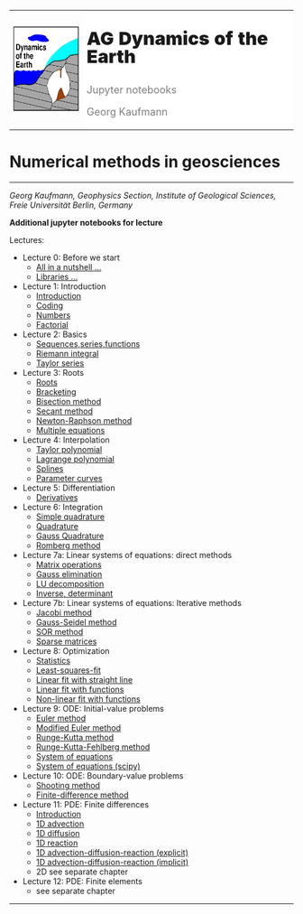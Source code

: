 <table>
<tr><td><img style="height: 150px;" src="images/geo_hydro1.jpg"></td>
<td bgcolor="#FFFFFF">
    <p style="font-size: xx-large; font-weight: 900; line-height: 100%">AG Dynamics of the Earth</p>
    <p style="font-size: large; color: rgba(0,0,0,0.5);">Jupyter notebooks</p>
    <p style="font-size: large; color: rgba(0,0,0,0.5);">Georg Kaufmann</p>
    </td>
</tr>
</table>

# Numerical methods in geosciences
----
*Georg Kaufmann,
Geophysics Section,
Institute of Geological Sciences,
Freie Universität Berlin,
Germany*

**Additional jupyter notebooks for lecture**

Lectures:

- Lecture 0: Before we start
    - [All in a nutshell ...](Numerics_lab00_AllFromPython_noshow.ipynb)
    - [Libraries ...](Numerics_lab00_Lbraries.ipynb)
- Lecture 1: Introduction
    - [Introduction](Numerics_lab01_intro.ipynb)
    - [Coding](Numerics_lab01_coding.ipynb)
    - [Numbers](Numerics_lab01_numbers.ipynb)
    - [Factorial](Numerics_lab01_factorial.ipynb)
- Lecture 2: Basics
    - [Sequences,series,functions](Numerics_lab02_basics.ipynb)
    - [Riemann integral](Numerics_lab02_riemann.ipynb)
    - [Taylor series](Numerics_lab02_taylor.ipynb)
- Lecture 3: Roots
    - [Roots](Numerics_lab03_roots.ipynb)
    - [Bracketing](Numerics_lab03_bracketing.ipynb)
    - [Bisection method](Numerics_lab03_bisection.ipynb)
    - [Secant method](Numerics_lab03_secant.ipynb)
    - [Newton-Raphson method](Numerics_lab03_newton.ipynb)
    - [Multiple equations](Numerics_lab03_multiple.ipynb)
- Lecture 4: Interpolation
    - [Taylor polynomial](Numerics_lab04_taylor.ipynb)
    - [Lagrange polynomial](Numerics_lab04_lagrange.ipynb)
    - [Splines](Numerics_lab04_splines.ipynb)
    - [Parameter curves](Numerics_lab04_parametercurves.ipynb)
- Lecture 5: Differentiation
    - [Derivatives](Numerics_lab05_differentiation.ipynb)
- Lecture 6: Integration
    - [Simple quadrature](Numerics_lab06_simplequadrature.ipynb)
    - [Quadrature](Numerics_lab06_quadrature.ipynb)
    - [Gauss Quadrature](Numerics_lab06_gauss.ipynb)
    - [Romberg method](Numerics_lab06_romberg.ipynb)
- Lecture 7a: Linear systems of equations: direct methods
    - [Matrix operations](Numerics_lab07_matrices.ipynb)
    - [Gauss elimination](Numerics_lab07_gauss.ipynb)
    - [LU decomposition](Numerics_lab07_lu.ipynb)
    - [Inverse, determinant](Numerics_lab07_det_inverse.ipynb)
- Lecture 7b: Linear systems of equations: Iterative methods
    - [Jacobi method](Numerics_lab07_jacobi.ipynb)
    - [Gauss-Seidel method](Numerics_lab07_gaussseidel.ipynb)
    - [SOR method]()
    - [Sparse matrices](Numerics_lab07_sparse_systems.ipynb)
- Lecture 8: Optimization
    - [Statistics](Numerics_lab08_statistics.ipynb)
    - [Least-squares-fit](Numerics_lab08_chi2.ipynb)
    - [Linear fit with straight line](Numerics_lab08_line.ipynb)
    - [Linear fit with functions](Numerics_lab08_linear_functions.ipynb)
    - [Non-linear fit with functions](Numerics_lab08_nonlinear_functions.ipynb)
- Lecture 9: ODE: Initial-value problems
    - [Euler method](Numerics_lab09_euler.ipynb)
    - [Modified Euler method](Numerics_lab09_eulermod.ipynb)
    - [Runge-Kutta method](Numerics_lab09_rungekutta.ipynb)
    - [Runge-Kutta-Fehlberg method](Numerics_lab09_rungekutta_fehlberg.ipynb)
    - [System of equations](Numerics_lab09_rungekutta_system.ipynb)
    - [System of equations (scipy)](Numerics_lab09_python.ipynb)
- Lecture 10: ODE: Boundary-value problems
    - [Shooting method](Numerics_lab10_shooting.ipynb)
    - [Finite-difference method](Numerics_lab10_finite_differences.ipynb)
- Lecture 11: PDE: Finite differences
    - [Introduction](Numerics_lab11_introduction.ipynb)
    - [1D advection](Numerics_lab11_advection1D.ipynb)
    - [1D diffusion](Numerics_lab11_diffusion1D.ipynb)
    - [1D reaction](Numerics_lab11_reaction1D.ipynb)
    - [1D advection-diffusion-reaction (explicit)](Numerics_lab11_AdvDiffReact1D_explicit.ipynb)
    - [1D advection-diffusion-reaction (implicit)](Numerics_lab11_AdvDiffReact1D_implicit.ipynb)
    - 2D see separate chapter
- Lecture 12: PDE: Finite elements
    - see separate chapter

----
